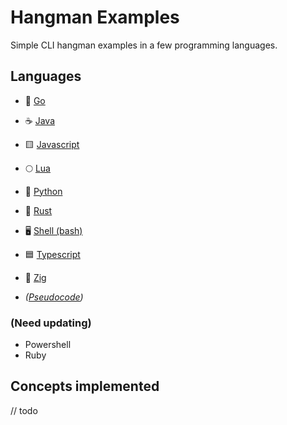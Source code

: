 # Hangman Examples

Simple CLI hangman examples in a few programming languages.

## Languages

- 🐹 [Go](./src/hangman.go)
- ☕ [Java](./src/hangman.java)
- 🟨 [Javascript](./src/hangman.js)
- 🌕 [Lua](./src/hangman.lua)
- 🐍 [Python](./src/hangman.py)
- 🦀 [Rust](./src/hangman.rs)
- 🖥️ [Shell (bash)](./src/hangman.sh)
- 🟦 [Typescript](./src/hangman.ts)
- 🦎 [Zig](./src/hangman.zig)

- *([Pseudocode](./src/hangman.pseudo))*

### (Need updating)

- Powershell
- Ruby

## Concepts implemented

// todo

